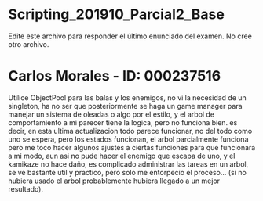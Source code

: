 # Scripting_201910_Parcial2_Base

Edite este archivo para responder el último enunciado del examen. No cree otro archivo.

# Carlos Morales - ID: 000237516

Utilice ObjectPool para las balas y los enemigos, no vi la necesidad de un singleton, ha no ser que posteriormente se haga un game manager para manejar un sistema de oleadas o algo por el estilo, y el arbol de comportamiento a mi parecer tiene la logica, pero no funciona bien.
es decir, en esta ultima actualizacion todo parece funcionar, no del todo como uno se espera, pero los estados funcionan, el arbol parcialmente funciona pero me toco hacer algunos ajustes a ciertas funciones para que funcionara a mi modo, aun asi no pude hacer el enemigo que escapa de uno, y el kamikaze no hace daño, es complicado administrar las tareas en un arbol, se ve bastante util y practico, pero solo me entorpecio el proceso... (si no hubiera usado el arbol probablemente hubiera llegado a un mejor resultado).
